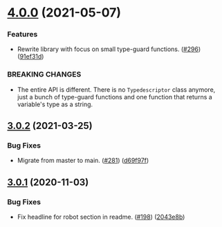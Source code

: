 # [4.0.0](https://github.com/thenativeweb/typedescriptor/compare/3.0.2...4.0.0) (2021-05-07)


### Features

* Rewrite library with focus on small type-guard functions. ([#296](https://github.com/thenativeweb/typedescriptor/issues/296)) ([91ef31d](https://github.com/thenativeweb/typedescriptor/commit/91ef31d82dd4e01ed5f959a2d1470062b351849b))


### BREAKING CHANGES

* The entire API is different. There is no `Typedescriptor` class anymore,
just a bunch of type-guard functions and one function that returns a
variable's type as a string.

## [3.0.2](https://github.com/thenativeweb/typedescriptor/compare/3.0.1...3.0.2) (2021-03-25)


### Bug Fixes

* Migrate from master to main. ([#281](https://github.com/thenativeweb/typedescriptor/issues/281)) ([d69f97f](https://github.com/thenativeweb/typedescriptor/commit/d69f97f4c40522e1c0311f339b2d27c3347222a3))

## [3.0.1](https://github.com/thenativeweb/typedescriptor/compare/3.0.0...3.0.1) (2020-11-03)


### Bug Fixes

* Fix headline for robot section in readme. ([#198](https://github.com/thenativeweb/typedescriptor/issues/198)) ([2043e8b](https://github.com/thenativeweb/typedescriptor/commit/2043e8b853b25f27bfafb41af5ace69055024251))
